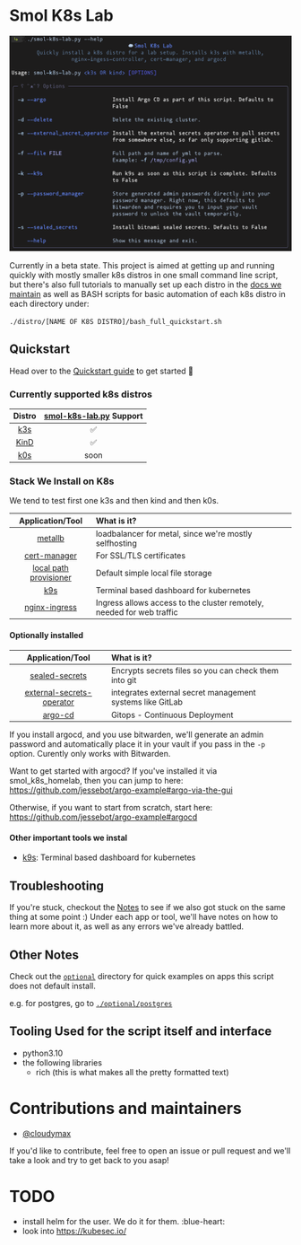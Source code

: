 # Smol K8s Lab
<img src="./docs/screenshots/help_txt.png" width="850" alt="Output of smol-k8s-lab.py --help after cloning the directory and installing the prerequisites.">

Currently in a beta state. This project is aimed at getting up and running quickly with mostly smaller k8s distros in one small command line script, but there's also full tutorials to manually set up each distro in the [docs we maintain](https://jessebot.github.io/smol_k8s_homelab/distros) as well as BASH scripts for basic automation of each k8s distro in each directory under:

`./distro/[NAME OF K8S DISTRO]/bash_full_quickstart.sh`


## Quickstart
Head over to the [Quickstart guide](https://jessebot.github.io/smol_k8s_homelab/quickstart) to get started :blue_heart:

### Currently supported k8s distros

|            Distro                | [smol-k8s-lab.py](./smol-k8s-lab.py) Support|
|:--------------------------------:|:-------------------------------------------:|
|[k3s](https://k3s.io/)            |                     ✅                      | 
|[KinD](https://kind.sigs.k8s.io/) |                     ✅                      | 
|[k0s](https://k0sproject.io/)     |                    soon                     |


### Stack We Install on K8s

We tend to test first one k3s and then kind and then k0s.

|            Application/Tool                   |                       What is it?                      |
|:---------------------------------------------:|:-------------------------------------------------------|
| [metallb](https://github.io/metallb/metallb)  | loadbalancer for metal, since we're mostly selfhosting |
| [cert-manager](https://cert-manager.io/docs/) | For SSL/TLS certificates                               |
| [local path provisioner]()                    | Default simple local file storage                      |
| [k9s](https://k9scli.io/topics/install/)      | Terminal based dashboard for kubernetes                |
| [nginx-ingress](https://github.io/kubernetes/ingress-nginx) | Ingress allows access to the cluster remotely, needed for web traffic |


#### Optionally installed

|                      Application/Tool                            |                         What is it?                       |
|:----------------------------------------------------------------:|:----------------------------------------------------------| 
| [sealed-secrets](https://github.com/bitnami-labs/sealed-secrets) | Encrypts secrets files so you can check them into git     |
| [external-secrets-operator](https://external-secrets.io/v0.5.9/) | integrates external secret management systems like GitLab |
| [argo-cd](https://github.io/argoproj/argo-helm)                  | Gitops - Continuous Deployment                            |

If you install argocd, and you use bitwarden, we'll generate an admin password and automatically place it in your vault if you pass in the `-p` option. Curently only works with Bitwarden.

Want to get started with argocd? If you've installed it via smol_k8s_homelab, then you can jump to here:
https://github.com/jessebot/argo-example#argo-via-the-gui

Otherwise, if you want to start from scratch, start here:
https://github.com/jessebot/argo-example#argocd


#### Other important tools we instal

- [k9s](https://k9scli.io/topics/install/): Terminal based dashboard for kubernetes


## Troubleshooting
If you're stuck, checkout the [Notes](https://jessebot.github.io/smol_k8s_homelab/notes) to see if we also got stuck on the same thing at some point :) Under each app or tool, we'll have notes on how to learn more about it, as well as any errors we've already battled.


## Other Notes
Check out the [`optional`](optional) directory for quick examples on apps this script does not default install.

e.g. for postgres, go to [`./optional/postgres`](./optional/postgres)


## Tooling Used for the script itself and interface
- python3.10
- the following libraries
  - rich (this is what makes all the pretty formatted text)


# Contributions and maintainers
- [@cloudymax](https://github.com/cloudymax)

If you'd like to contribute, feel free to open an issue or pull request and we'll take a look and try to get back to you asap!

# TODO
- install helm for the user. We do it for them. :blue-heart:
- look into https://kubesec.io/
